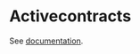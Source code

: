 # Activecontracts

See [documentation](https://github.com/activeledger/documentation/blob/master/index.md).
